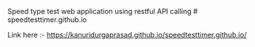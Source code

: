 Speed type test web application using restful API calling # speedtesttimer.github.io 

Link here :- https://kanuridurgaprasad.github.io/speedtesttimer.github.io/
